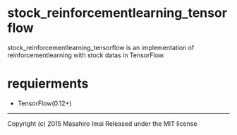 # stock_reinforcementlearning_tensorflow
stock_reinforcementlearning_tensorflow is an implementation of reinforcementlearning with stock datas in TensorFlow.

# requierments
- TensorFlow(0.12+)

---

Copyright (c) 2015 Masahiro Imai
Released under the MIT license
